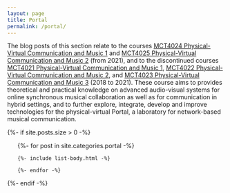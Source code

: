 ```yaml
---
layout: page
title: Portal
permalink: /portal/
---
```


The blog posts of this section relate to the courses [MCT4024 Physical-Virtual Communication and Music 1](https://www.uio.no/studier/emner/hf/imv/MCT4024) and [MCT4025 Physical-Virtual Communication and Music 2](https://www.uio.no/studier/emner/hf/imv/MCT4025/) (from 2021), and to the discontinued courses [MCT4021 Physical-Virtual Communication and Music 1](https://www.uio.no/studier/emner/hf/imv/MCT4021/), [MCT4022 Physical-Virtual Communication and Music 2](https://www.uio.no/studier/emner/hf/imv/MCT4022/), and [MCT4023 Physical-Virtual Communication and Music 3](https://www.uio.no/studier/emner/hf/imv/MCT4023/) (2018 to 2021). These course aims to provides theoretical and practical knowledge on advanced audio-visual systems for online synchronous musical collaboration as well as for communication in hybrid settings, and to further explore, integrate, develop and improve technologies for the physical-virtual Portal, a laboratory for network-based musical communication.

{%- if site.posts.size > 0 -%}

  <!-- <h2 class="post-list-heading">{{ page.list_title | default: "Posts" }}</h2> -->
  <ul class="post-list">
    {%- for post in site.categories.portal -%}

    {%- include list-body.html -%}

    {%- endfor -%}

  </ul>
  {%- endif -%}
